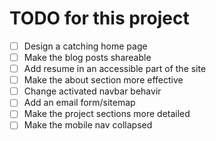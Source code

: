 # TODO for this project
 -[ ] Design a catching home page
 -[ ] Make the blog posts shareable
 -[ ] Add resume in an accessible part of the site
 -[ ] Make the about section more effective
 -[ ] Change activated navbar behavir
 -[ ] Add an email form/sitemap
 -[ ] Make the project sections more detailed
 -[ ] Make the mobile nav collapsed
